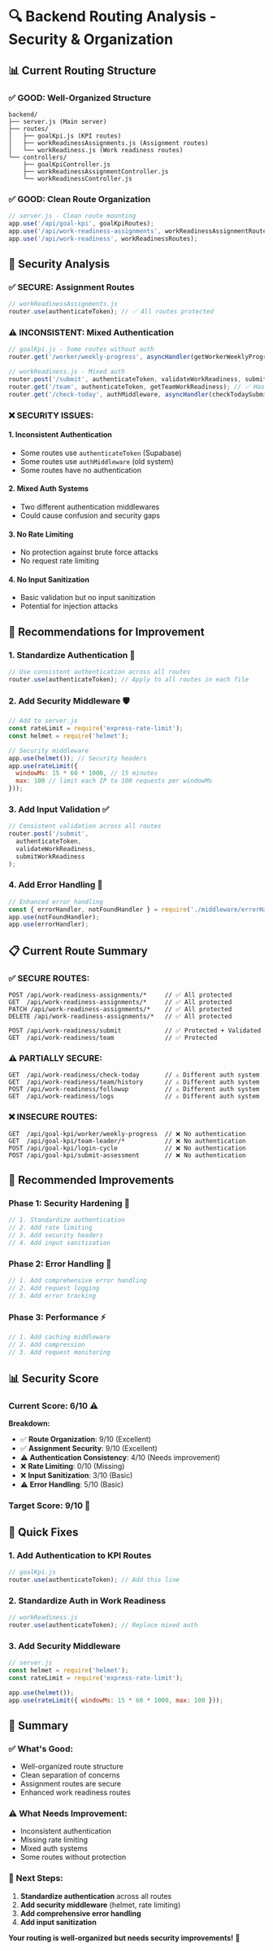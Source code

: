 # 🔍 Backend Routing Analysis - Security & Organization

## 📊 **Current Routing Structure**

### **✅ GOOD: Well-Organized Structure**
```
backend/
├── server.js (Main server)
├── routes/
│   ├── goalKpi.js (KPI routes)
│   ├── workReadinessAssignments.js (Assignment routes)
│   └── workReadiness.js (Work readiness routes)
└── controllers/
    ├── goalKpiController.js
    ├── workReadinessAssignmentController.js
    └── workReadinessController.js
```

### **✅ GOOD: Clean Route Organization**
```javascript
// server.js - Clean route mounting
app.use('/api/goal-kpi', goalKpiRoutes);
app.use('/api/work-readiness-assignments', workReadinessAssignmentRoutes);
app.use('/api/work-readiness', workReadinessRoutes);
```

## 🔐 **Security Analysis**

### **✅ SECURE: Assignment Routes**
```javascript
// workReadinessAssignments.js
router.use(authenticateToken); // ✅ All routes protected
```

### **⚠️ INCONSISTENT: Mixed Authentication**
```javascript
// goalKpi.js - Some routes without auth
router.get('/worker/weekly-progress', asyncHandler(getWorkerWeeklyProgress)); // ❌ No auth

// workReadiness.js - Mixed auth
router.post('/submit', authenticateToken, validateWorkReadiness, submitWorkReadiness); // ✅ Has auth
router.get('/team', authenticateToken, getTeamWorkReadiness); // ✅ Has auth
router.get('/check-today', authMiddleware, asyncHandler(checkTodaySubmission)); // ⚠️ Different auth
```

### **❌ SECURITY ISSUES:**

#### **1. Inconsistent Authentication**
- Some routes use `authenticateToken` (Supabase)
- Some routes use `authMiddleware` (old system)
- Some routes have no authentication

#### **2. Mixed Auth Systems**
- Two different authentication middlewares
- Could cause confusion and security gaps

#### **3. No Rate Limiting**
- No protection against brute force attacks
- No request rate limiting

#### **4. No Input Sanitization**
- Basic validation but no input sanitization
- Potential for injection attacks

## 🎯 **Recommendations for Improvement**

### **1. Standardize Authentication** 🔐
```javascript
// Use consistent authentication across all routes
router.use(authenticateToken); // Apply to all routes in each file
```

### **2. Add Security Middleware** 🛡️
```javascript
// Add to server.js
const rateLimit = require('express-rate-limit');
const helmet = require('helmet');

// Security middleware
app.use(helmet()); // Security headers
app.use(rateLimit({
  windowMs: 15 * 60 * 1000, // 15 minutes
  max: 100 // limit each IP to 100 requests per windowMs
}));
```

### **3. Add Input Validation** ✅
```javascript
// Consistent validation across all routes
router.post('/submit', 
  authenticateToken, 
  validateWorkReadiness, 
  submitWorkReadiness
);
```

### **4. Add Error Handling** 🚨
```javascript
// Enhanced error handling
const { errorHandler, notFoundHandler } = require('./middleware/errorHandler');
app.use(notFoundHandler);
app.use(errorHandler);
```

## 📋 **Current Route Summary**

### **✅ SECURE ROUTES:**
```
POST /api/work-readiness-assignments/*     // ✅ All protected
GET  /api/work-readiness-assignments/*     // ✅ All protected
PATCH /api/work-readiness-assignments/*    // ✅ All protected
DELETE /api/work-readiness-assignments/*   // ✅ All protected

POST /api/work-readiness/submit            // ✅ Protected + Validated
GET  /api/work-readiness/team              // ✅ Protected
```

### **⚠️ PARTIALLY SECURE:**
```
GET  /api/work-readiness/check-today       // ⚠️ Different auth system
GET  /api/work-readiness/team/history      // ⚠️ Different auth system
POST /api/work-readiness/followup          // ⚠️ Different auth system
GET  /api/work-readiness/logs              // ⚠️ Different auth system
```

### **❌ INSECURE ROUTES:**
```
GET  /api/goal-kpi/worker/weekly-progress  // ❌ No authentication
GET  /api/goal-kpi/team-leader/*           // ❌ No authentication
POST /api/goal-kpi/login-cycle             // ❌ No authentication
POST /api/goal-kpi/submit-assessment       // ❌ No authentication
```

## 🚀 **Recommended Improvements**

### **Phase 1: Security Hardening** 🔐
```javascript
// 1. Standardize authentication
// 2. Add rate limiting
// 3. Add security headers
// 4. Add input sanitization
```

### **Phase 2: Error Handling** 🚨
```javascript
// 1. Add comprehensive error handling
// 2. Add request logging
// 3. Add error tracking
```

### **Phase 3: Performance** ⚡
```javascript
// 1. Add caching middleware
// 2. Add compression
// 3. Add request monitoring
```

## 📊 **Security Score**

### **Current Score: 6/10** ⚠️

**Breakdown:**
- ✅ **Route Organization**: 9/10 (Excellent)
- ✅ **Assignment Security**: 9/10 (Excellent)
- ⚠️ **Authentication Consistency**: 4/10 (Needs improvement)
- ❌ **Rate Limiting**: 0/10 (Missing)
- ❌ **Input Sanitization**: 3/10 (Basic)
- ⚠️ **Error Handling**: 5/10 (Basic)

### **Target Score: 9/10** 🎯

## 🎯 **Quick Fixes**

### **1. Add Authentication to KPI Routes**
```javascript
// goalKpi.js
router.use(authenticateToken); // Add this line
```

### **2. Standardize Auth in Work Readiness**
```javascript
// workReadiness.js
router.use(authenticateToken); // Replace mixed auth
```

### **3. Add Security Middleware**
```javascript
// server.js
const helmet = require('helmet');
const rateLimit = require('express-rate-limit');

app.use(helmet());
app.use(rateLimit({ windowMs: 15 * 60 * 1000, max: 100 }));
```

## 🎉 **Summary**

### **✅ What's Good:**
- Well-organized route structure
- Clean separation of concerns
- Assignment routes are secure
- Enhanced work readiness routes

### **⚠️ What Needs Improvement:**
- Inconsistent authentication
- Missing rate limiting
- Mixed auth systems
- Some routes without protection

### **🚀 Next Steps:**
1. **Standardize authentication** across all routes
2. **Add security middleware** (helmet, rate limiting)
3. **Add comprehensive error handling**
4. **Add input sanitization**

**Your routing is well-organized but needs security improvements!** 🔐

